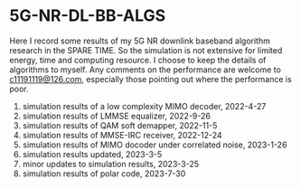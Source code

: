 # 5G-NR-DL-BB-ALGS
Here I record some results of my 5G NR
downlink baseband algorithm research in
the SPARE TIME. So the simulation is not
extensive for limited energy, time and
computing resource. I choose to keep the
details of algorithms to myself. Any
comments on the performance are welcome to
c11191119@126.com, especially those
pointing out where the performance is
poor.

1. simulation results of a low complexity
MIMO decoder, 2022-4-27
2. simulation results of LMMSE equalizer,
2022-9-26
3. simulation results of QAM soft demapper,
2022-11-5
4. simulation results of MMSE-IRC receiver,
2022-12-24
5. simulation results of MIMO docoder under
correlated noise, 2023-1-26
6. simulation results updated, 2023-3-5
7. minor updates to simulation results,
2023-3-25
8. simulation results of polar code,
2023-7-30
